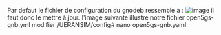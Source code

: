 Par defaut le fichier de configuration du gnodeb ressemble à :
![image](https://user-images.githubusercontent.com/27947973/203400863-0528a526-e4bf-4358-9746-7228b115211e.png)
il faut donc le mettre à jour.
l'image suivante illustre notre fichier open5gs-gnb.yml modifier  /UERANSIM/config# nano open5gs-gnb.yaml

